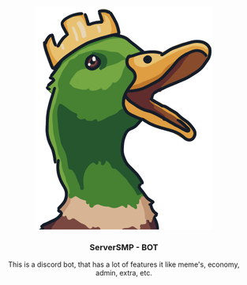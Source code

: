 <br />
<p align="center">
  <a href="https://github.com/ServerSMP-Github/BOT">
    <img src="https://raw.githubusercontent.com/ServerSMP-Github/BOT/web/img/icon.png?token=GHSAT0AAAAAABVXINU63IBVQ6JB2MSPSGVQYZN6O5A" alt="BOT-logo">
  </a>
</p>

<h3 align="center">ServerSMP - BOT</h3>

<p align="center">This is a discord bot, that has a lot of features it like meme's, economy, admin, extra, etc.</p>
